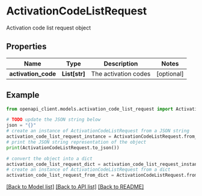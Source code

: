 # ActivationCodeListRequest

Activation code list request object

## Properties

Name | Type | Description | Notes
------------ | ------------- | ------------- | -------------
**activation_code** | **List[str]** | The activation codes | [optional] 

## Example

```python
from openapi_client.models.activation_code_list_request import ActivationCodeListRequest

# TODO update the JSON string below
json = "{}"
# create an instance of ActivationCodeListRequest from a JSON string
activation_code_list_request_instance = ActivationCodeListRequest.from_json(json)
# print the JSON string representation of the object
print(ActivationCodeListRequest.to_json())

# convert the object into a dict
activation_code_list_request_dict = activation_code_list_request_instance.to_dict()
# create an instance of ActivationCodeListRequest from a dict
activation_code_list_request_from_dict = ActivationCodeListRequest.from_dict(activation_code_list_request_dict)
```
[[Back to Model list]](../README.md#documentation-for-models) [[Back to API list]](../README.md#documentation-for-api-endpoints) [[Back to README]](../README.md)


